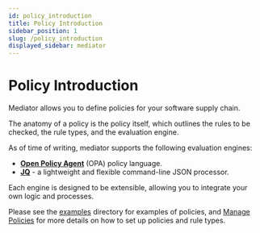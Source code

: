 ```yaml
---
id: policy_introduction
title: Policy Introduction
sidebar_position: 1
slug: /policy_introduction
displayed_sidebar: mediator
---
```


# Policy Introduction

Mediator allows you to define policies for your software supply chain.

The anatomy of a policy is the policy itself, which outlines the rules to be
checked, the rule types, and the evaluation engine.

As of time of writing, mediator supports the following evaluation engines:

* **[Open Policy Agent](https://www.openpolicyagent.org/)** (OPA) policy language.
* **[JQ](https://jqlang.github.io/jq/)** - a lightweight and flexible command-line JSON processor.

Each engine is designed to be extensible, allowing you to integrate your own
logic and processes.

Please see the [examples](https://github.com/stacklok/mediator/tree/main/examples) directory for examples of policies, and [Manage Policies](/policy_engine/manage_policies) for more details on
how to set up policies and rule types.